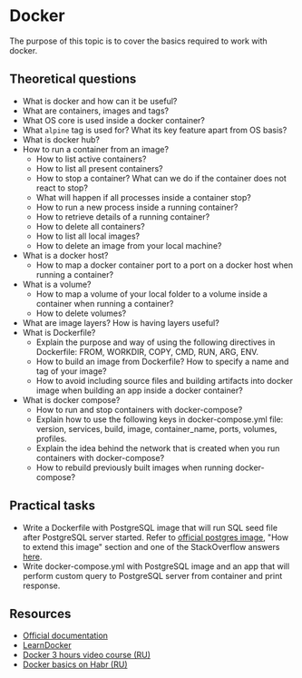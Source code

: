# Docker

The purpose of this topic is to cover the basics required to work with docker.

## Theoretical questions

* What is docker and how can it be useful?
* What are containers, images and tags?
* What OS core is used inside a docker container?
* What `alpine` tag is used for? What its key feature apart from OS basis?
* What is docker hub?
* How to run a container from an image?
  * How to list active containers?
  * How to list all present containers?
  * How to stop a container? What can we do if the container does not react to stop?
  * What will happen if all processes inside a container stop?
  * How to run a new process inside a running container?
  * How to retrieve details of a running container?
  * How to delete all containers?
  * How to list all local images?
  * How to delete an image from your local machine?
* What is a docker host?
  * How to map a docker container port to a port on a docker host when running a container?
* What is a volume?
  * How to map a volume of your local folder to a volume inside a container when running a container?
  * How to delete volumes?
* What are image layers? How is having layers useful?
* What is Dockerfile?
  * Explain the purpose and way of using the following directives in Dockerfile: FROM, WORKDIR, COPY, CMD, RUN, ARG, ENV.
  * How to build an image from Dockerfile? How to specify a name and tag of your image? 
  * How to avoid including source files and building artifacts into docker image when building an app inside a docker container?
* What is docker compose?
  * How to run and stop containers with docker-compose?
  * Explain how to use the following keys in docker-compose.yml file: version, services, build, image, container_name, ports, volumes, profiles.
  * Explain the idea behind the network that is created when you run containers with docker-compose?
  * How to rebuild previously built images when running docker-compose?

## Practical tasks

* Write a Dockerfile with PostgreSQL image that will run SQL seed file after PostgreSQL server started. Refer to [official postgres image](https://hub.docker.com/_/postgres), "How to extend this image" section and one of the StackOverflow answers [here](https://stackoverflow.com/questions/26598738/how-to-create-user-database-in-script-for-docker-postgres).
* Write docker-compose.yml with PostgreSQL image and an app that will perform custom query to PostgreSQL server from container and print response.

## Resources

* [Official documentation](https://docs.docker.com/)
* [LearnDocker](https://learndocker.online/)
* [Docker 3 hours video course (RU)](https://www.youtube.com/watch?v=_uZQtRyF6Eg)
* [Docker basics on Habr (RU)](https://habr.com/ru/company/ruvds/blog/438796/)

